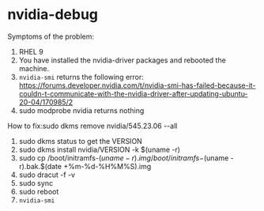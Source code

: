 # nvidia-debug

Symptoms of the problem:

1. RHEL 9
2. You have installed the nvidia-driver packages and rebooted the machine.
3. `nvidia-smi` returns the following error: https://forums.developer.nvidia.com/t/nvidia-smi-has-failed-because-it-couldn-t-communicate-with-the-nvidia-driver-after-updating-ubuntu-20-04/170985/2
4. sudo modprobe nvidia returns nothing


How to fix:sudo dkms remove nvidia/545.23.06 --all

1. sudo dkms status to get the VERSION
2. sudo dkms install nvidia/VERSION -k $(uname -r)
3. sudo cp /boot/initramfs-$(uname -r).img /boot/initramfs-$(uname -r).bak.$(date +%m-%d-%H%M%S).img
4. sudo dracut -f -v
5. sudo sync
6. sudo reboot
7. `nvidia-smi`
